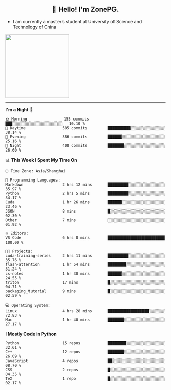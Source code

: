 <h2 align="center">👋 Hello! I'm ZonePG.</h2>

- I am currently a master’s student at University of Science and Technology of China

<img height=200 align="center" src="https://github-readme-stats.vercel.app/api?username=zonepg" />

-------

<!--START_SECTION:waka-->
**I'm a Night 🦉** 

```text
🌞 Morning                155 commits         ███░░░░░░░░░░░░░░░░░░░░░░   10.10 % 
🌆 Daytime                585 commits         ██████████░░░░░░░░░░░░░░░   38.14 % 
🌃 Evening                386 commits         ██████░░░░░░░░░░░░░░░░░░░   25.16 % 
🌙 Night                  408 commits         ███████░░░░░░░░░░░░░░░░░░   26.60 % 
```


📊 **This Week I Spent My Time On** 

```text
🕑︎ Time Zone: Asia/Shanghai

💬 Programming Languages: 
Markdown                 2 hrs 12 mins       █████████░░░░░░░░░░░░░░░░   35.97 % 
Python                   2 hrs 5 mins        █████████░░░░░░░░░░░░░░░░   34.17 % 
Cuda                     1 hr 26 mins        ██████░░░░░░░░░░░░░░░░░░░   23.46 % 
JSON                     8 mins              █░░░░░░░░░░░░░░░░░░░░░░░░   02.30 % 
Other                    7 mins              ░░░░░░░░░░░░░░░░░░░░░░░░░   01.92 % 

🔥 Editors: 
VS Code                  6 hrs 8 mins        █████████████████████████   100.00 % 

🐱‍💻 Projects: 
cuda-training-series     2 hrs 11 mins       █████████░░░░░░░░░░░░░░░░   35.76 % 
flash-attention          1 hr 54 mins        ████████░░░░░░░░░░░░░░░░░   31.24 % 
cs-notes                 1 hr 30 mins        ██████░░░░░░░░░░░░░░░░░░░   24.55 % 
triton                   17 mins             █░░░░░░░░░░░░░░░░░░░░░░░░   04.71 % 
packaging_tutorial       9 mins              █░░░░░░░░░░░░░░░░░░░░░░░░   02.59 % 

💻 Operating System: 
Linux                    4 hrs 28 mins       ██████████████████░░░░░░░   72.83 % 
Mac                      1 hr 40 mins        ███████░░░░░░░░░░░░░░░░░░   27.17 % 
```

**I Mostly Code in Python** 

```text
Python                   15 repos            ████████░░░░░░░░░░░░░░░░░   32.61 % 
C++                      12 repos            ███████░░░░░░░░░░░░░░░░░░   26.09 % 
JavaScript               4 repos             ██░░░░░░░░░░░░░░░░░░░░░░░   08.70 % 
CSS                      2 repos             █░░░░░░░░░░░░░░░░░░░░░░░░   04.35 % 
TeX                      1 repo              █░░░░░░░░░░░░░░░░░░░░░░░░   02.17 % 
```




<!--END_SECTION:waka-->
